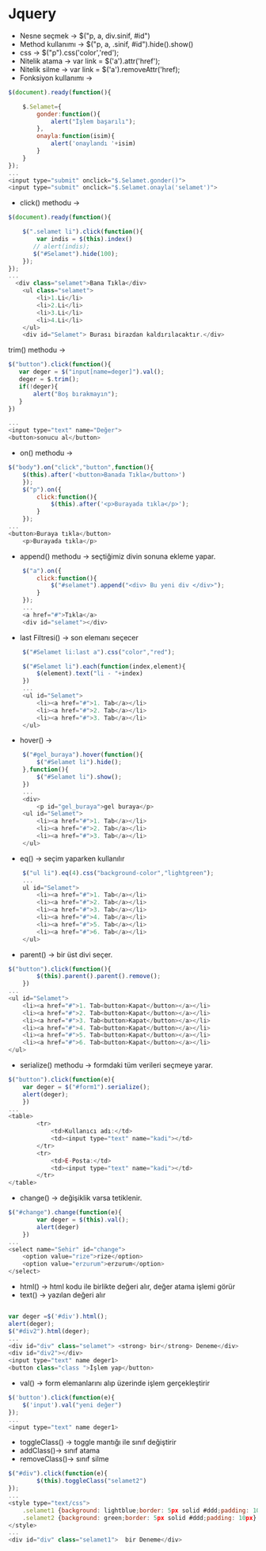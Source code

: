 # Jquery

- Nesne seçmek -> $("p, a, div.sinif, #id")
- Method kullanımı -> $("p, a, .sinif, #id").hide().show()
- css -> $("p").css('color','red');
- Nitelik atama -> var link = $('a').attr('href');
- Nitelik silme -> var link = $('a').removeAttr('href);
- Fonksiyon kullanımı -> 
```javascript
$(document).ready(function(){

    $.Selamet={
        gonder:function(){
            alert("İşlem başarılı");
        },
        onayla:function(isim){
            alert('onaylandı '+isim)
        }
    }
});
...
<input type="submit" onclick="$.Selamet.gonder()">
<input type="submit" onclick="$.Selamet.onayla('selamet')">
```

- click() methodu ->
```javascript
$(document).ready(function(){

    $(".selamet li").click(function(){
        var indis = $(this).index()
       // alert(indis);
       $("#Selamet").hide(100);
    });
});
...
  <div class="selamet">Bana Tıkla</div>
    <ul class="selamet">
        <li>1.Li</li>
        <li>2.Li</li>
        <li>3.Li</li>
        <li>4.Li</li>
    </ul>
    <div id="Selamet"> Burası birazdan kaldırılacaktır.</div>
```
 
 trim() methodu -> 
 ````javascript
$("button").click(function(){
    var deger = $("input[name=deger]").val();
    deger = $.trim();
    if(!deger){
        alert("Boş bırakmayın");
    }
})

...
<input type="text" name="Değer">
<button>sonucu al</button>
````

- on() methodu -> 
````javascript
$("body").on("click","button",function(){
    $(this).after('<button>Banada Tıkla</button>')
    });
    $("p").on({
        click:function(){
            $(this).after('<p>Burayada tıkla</p>');
        }
    });
...
<button>Buraya tıkla</button>
    <p>Burayada tıkla</p>
````

- append() methodu -> seçtiğimiz divin sonuna ekleme yapar.

````javascript
    $("a").on({
        click:function(){
            $("#selamet").append("<div> Bu yeni div </div>");
        }
    });
    ...
    <a href="#">Tıkla</a>
    <div id="selamet"></div>
````

- last Filtresi() -> son elemanı seçecer
```javascript
    $("#Selamet li:last a").css("color","red");

    $("#Selamet li").each(function(index,element){
        $(element).text("li - "+index)
    })
    ...
    <ul id="Selamet">
        <li><a href="#">1. Tab</a></li>
        <li><a href="#">2. Tab</a></li>
        <li><a href="#">3. Tab</a></li>
    </ul>
```

- hover() ->

```javascript
    $("#gel_buraya").hover(function(){
        $("#Selamet li").hide();
    },function(){
        $("#Selamet li").show();
    })
    ...
    <div>
        <p id="gel_buraya">gel buraya</p>
    <ul id="Selamet">
        <li><a href="#">1. Tab</a></li>
        <li><a href="#">2. Tab</a></li>
        <li><a href="#">3. Tab</a></li>
    </ul>
```

- eq() -> seçim yaparken kullanılır

```javascript
    $("ul li").eq(4).css("background-color","lightgreen");
    ...
    ul id="Selamet">
        <li><a href="#">1. Tab</a></li>
        <li><a href="#">2. Tab</a></li>
        <li><a href="#">3. Tab</a></li>
        <li><a href="#">4. Tab</a></li>
        <li><a href="#">5. Tab</a></li>
        <li><a href="#">6. Tab</a></li>
    </ul>
```

- parent() -> bir üst divi seçer.


```javascript
$("button").click(function(){
        $(this).parent().parent().remove();
    })
...
<ul id="Selamet">
    <li><a href="#">1. Tab<button>Kapat</button></a></li>
    <li><a href="#">2. Tab<button>Kapat</button></a></li>
    <li><a href="#">3. Tab<button>Kapat</button></a></li>
    <li><a href="#">4. Tab<button>Kapat</button></a></li>
    <li><a href="#">5. Tab<button>Kapat</button></a></li>
    <li><a href="#">6. Tab<button>Kapat</button></a></li>
</ul>
```

- serialize() methodu -> formdaki tüm verileri seçmeye yarar.

```javascript
$("button").click(function(e){
    var deger = $("#form1").serialize();
    alert(deger);
    })
...
<table>
        <tr>
            <td>Kullanıcı adı:</td>
            <td><input type="text" name="kadi"></td>
        </tr>
        <tr>
            <td>E-Posta:</td>
            <td><input type="text" name="kadi"></td>
        </tr>
</table>

```
-  change() -> değişiklik varsa tetiklenir.

```javascript
$("#change").change(function(e){
        var deger = $(this).val();
        alert(deger)
    })
...
<select name="Sehir" id="change">
    <option value="rize">rize</option>
    <option value="erzurum">erzurum</option>
</select>     
```
- html() -> html kodu ile birlikte değeri alır, değer atama işlemi görür
- text() -> yazılan değeri alır

```javascript

var deger =$('#div').html();
alert(deger);
$("#div2").html(deger);
...
<div id="div" class="selamet"> <strong> bir</strong> Deneme</div>
<div id="div2"></div>
<input type="text" name deger1>
<button class="class ">İşlem yap</button>
```

- val() -> form elemanlarını alıp üzerinde işlem gerçekleştirir

```javascript
$('button').click(function(e){
    $('input').val("yeni değer")
});
...
<input type="text" name deger1>
```

- toggleClass() -> toggle mantığı ile sınıf değiştirir
- addClass()-> sınıf atama
- removeClass()-> sınıf silme

```javascript
$("#div").click(function(e){
        $(this).toggleClass("selamet2")
});
...
<style type="text/css">
    .selamet1 {background: lightblue;border: 5px solid #ddd;padding: 10px}
    .selamet2 {background: green;border: 5px solid #ddd;padding: 10px}
</style>
...
<div id="div" class="selamet1">  bir Deneme</div>

```